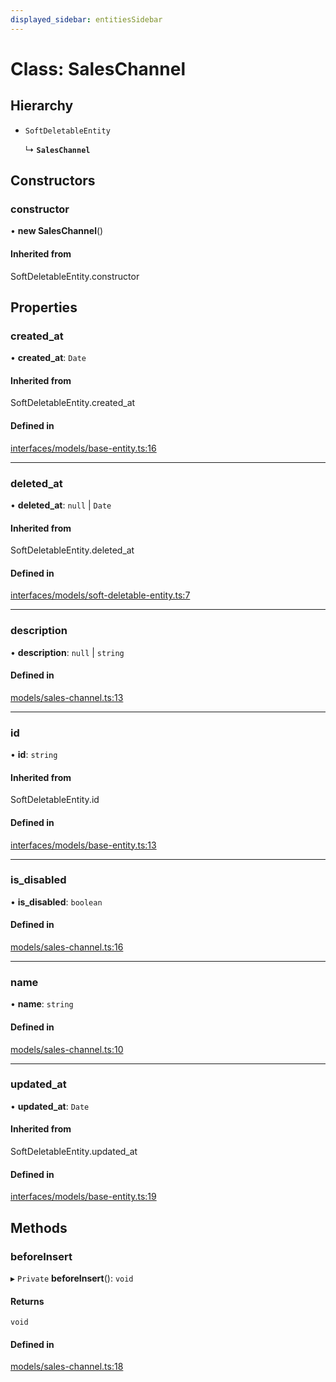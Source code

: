 ```yaml
---
displayed_sidebar: entitiesSidebar
---
```


# Class: SalesChannel

## Hierarchy

- `SoftDeletableEntity`

  ↳ **`SalesChannel`**

## Constructors

### constructor

• **new SalesChannel**()

#### Inherited from

SoftDeletableEntity.constructor

## Properties

### created\_at

• **created\_at**: `Date`

#### Inherited from

SoftDeletableEntity.created\_at

#### Defined in

[interfaces/models/base-entity.ts:16](https://github.com/hieunguyenzzz/medusa/blob/0b0d50b4/packages/medusa/src/interfaces/models/base-entity.ts#L16)

___

### deleted\_at

• **deleted\_at**: ``null`` \| `Date`

#### Inherited from

SoftDeletableEntity.deleted\_at

#### Defined in

[interfaces/models/soft-deletable-entity.ts:7](https://github.com/hieunguyenzzz/medusa/blob/0b0d50b4/packages/medusa/src/interfaces/models/soft-deletable-entity.ts#L7)

___

### description

• **description**: ``null`` \| `string`

#### Defined in

[models/sales-channel.ts:13](https://github.com/hieunguyenzzz/medusa/blob/0b0d50b4/packages/medusa/src/models/sales-channel.ts#L13)

___

### id

• **id**: `string`

#### Inherited from

SoftDeletableEntity.id

#### Defined in

[interfaces/models/base-entity.ts:13](https://github.com/hieunguyenzzz/medusa/blob/0b0d50b4/packages/medusa/src/interfaces/models/base-entity.ts#L13)

___

### is\_disabled

• **is\_disabled**: `boolean`

#### Defined in

[models/sales-channel.ts:16](https://github.com/hieunguyenzzz/medusa/blob/0b0d50b4/packages/medusa/src/models/sales-channel.ts#L16)

___

### name

• **name**: `string`

#### Defined in

[models/sales-channel.ts:10](https://github.com/hieunguyenzzz/medusa/blob/0b0d50b4/packages/medusa/src/models/sales-channel.ts#L10)

___

### updated\_at

• **updated\_at**: `Date`

#### Inherited from

SoftDeletableEntity.updated\_at

#### Defined in

[interfaces/models/base-entity.ts:19](https://github.com/hieunguyenzzz/medusa/blob/0b0d50b4/packages/medusa/src/interfaces/models/base-entity.ts#L19)

## Methods

### beforeInsert

▸ `Private` **beforeInsert**(): `void`

#### Returns

`void`

#### Defined in

[models/sales-channel.ts:18](https://github.com/hieunguyenzzz/medusa/blob/0b0d50b4/packages/medusa/src/models/sales-channel.ts#L18)
